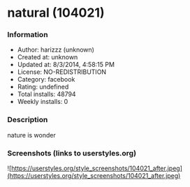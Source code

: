 # natural (104021)

### Information
- Author: harizzz (unknown)
- Created at: unknown
- Updated at: 8/3/2014, 4:58:15 PM
- License: NO-REDISTRIBUTION
- Category: facebook
- Rating: undefined
- Total installs: 48794
- Weekly installs: 0


### Description
nature is wonder


### Screenshots (links to userstyles.org)
![https://userstyles.org/style_screenshots/104021_after.jpeg](https://userstyles.org/style_screenshots/104021_after.jpeg)


